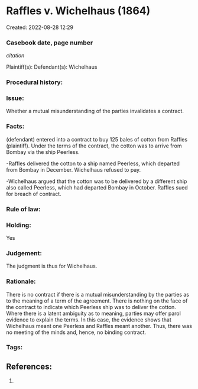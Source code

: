 # Raffles v. Wichelhaus (1864)
Created: 2022-08-28 12:29

### Casebook date, page number
*citation*

Plaintiff(s):
Defendant(s): Wichelhaus

### Procedural history:

### Issue:
Whether a mutual misunderstanding of the parties invalidates a contract.

### Facts:
 (defendant) entered into a contract to buy 125 bales of cotton from Raffles (plaintiff). Under the terms of the contract, the cotton was to arrive from Bombay via the ship Peerless. 

-Raffles delivered the cotton to a ship named Peerless, which departed from Bombay in December. Wichelhaus refused to pay. 

-Wichelhaus argued that the cotton was to be delivered by a different ship also called Peerless, which had departed Bombay in October. Raffles sued for breach of contract.

### Rule of law:

### Holding:
Yes

### Judgement:
The judgment is thus for Wichelhaus.

### Rationale:
There is no contract if there is a mutual misunderstanding by the parties as to the meaning of a term of the agreement. There is nothing on the face of the contract to indicate which Peerless ship was to deliver the cotton. Where there is a latent ambiguity as to meaning, parties may offer parol evidence to explain the terms. In this case, the evidence shows that Wichelhaus meant one Peerless and Raffles meant another. Thus, there was no meeting of the minds and, hence, no binding contract.

### Tags:




## References:

1. 
